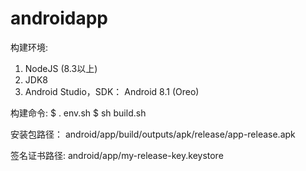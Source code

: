 # androidapp

构建环境:
1. NodeJS (8.3以上)
2. JDK8
3. Android Studio，SDK： Android 8.1 (Oreo)

构建命令:
$ . env.sh
$ sh build.sh

安装包路径：
android/app/build/outputs/apk/release/app-release.apk

签名证书路径:
android/app/my-release-key.keystore
